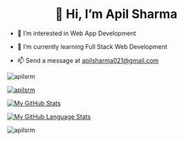 <h1 align="center">👋 Hi, I’m Apil Sharma </h1>

- 👀 I’m interested in Web  App Development 

 - 🌱 I’m currently learning Full Stack Web Development 
   
 - 📫 Send a message at  apilsharma021@gmail.com
   
<!---
apilsrm/apilsrm is a ✨ special ✨ repository because its `README.md` (this file) appears on your GitHub profile.
You can click the Preview link to take a look at your changes.
--->
<p align="left"> <img src="https://komarev.com/ghpvc/?username=apilsrm&label=Profile%20views&color=0e75b6&style=flat" alt="apilsrm" /> </p>

<p align="left"> <a href="https://github.com/ryo-ma/github-profile-trophy"><img src="https://github-profile-trophy.vercel.app/?username=apilsrm" alt="apilsrm" /></a> </p>

[![My GitHub Stats](https://github-readme-stats.vercel.app/api/?username=apilsrm&count_private=true&theme=tokyonight&showicons=true)]()

[![My GitHub Language Stats](https://github-readme-stats.vercel.app/api/top-langs/?username=apilsrm&langs_count=5&theme=tokyonight)]()
<p><img align="center" src="https://github-readme-streak-stats.herokuapp.com/?user=apilsrm&theme=tokyonight&" alt="apilsrm" /></p>

